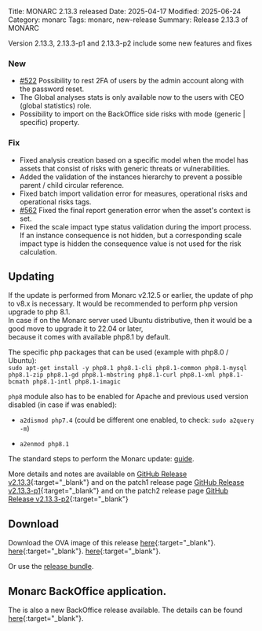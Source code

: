 Title: MONARC 2.13.3 released
Date: 2025-04-17
Modified: 2025-06-24
Category: monarc
Tags: monarc, new-release
Summary: Release 2.13.3 of MONARC

Version 2.13.3, 2.13.3-p1 and 2.13.3-p2 include some new features and fixes

### New

- [#522](https://github.com/monarc-project/MonarcAppFO/issues/522) Possibility to rest 2FA of users by the admin account along with the password reset.
- The Global analyses stats is only available now to the users with CEO (global statistics) role.
- Possibility to import on the BackOffice side risks with mode (generic | specific) property.

### Fix

- Fixed analysis creation based on a specific model when the model has assets that consist of risks with generic threats or vulnerabilities.
- Added the validation of the instances hierarchy to prevent a possible parent / child circular reference.
- Fixed batch import validation error for measures, operational risks and operational risks tags.
- [#562](https://github.com/monarc-project/MonarcAppFO/issues/562) Fixed the final report generation error when the asset's context is set.
- Fixed the scale impact type status validation during the import process. If an instance consequence is not hidden, but a corresponding scale impact type is hidden the consequence value is not used for the risk calculation.


## Updating

If the update is performed from Monarc v2.12.5 or earlier, the update of php to v8.x is necessary.
It would be recommended to perform php version upgrade to php 8.1.  
In case if on the Monarc server used Ubuntu distributive, then it would be a good move to upgrade it to 22.04 or later,    
because it comes with available php8.1 by default.


The specific php packages that can be used (example with php8.0 / Ubuntu):    
`sudo apt-get install -y php8.1 php8.1-cli php8.1-common php8.1-mysql php8.1-zip php8.1-gd php8.1-mbstring php8.1-curl php8.1-xml php8.1-bcmath php8.1-intl php8.1-imagic`


`php8` module also has to be enabled for Apache and previous used version disabled (in case if was enabled):

- `a2dismod php7.4` (could be different one enabled, to check: `sudo a2query -m`)

- `a2enmod php8.1`


The standard steps to perform the Monarc update:
[guide](https://monarc.lu/documentation/technical-guide/#monarc-update).

More details and notes are available on
[GitHub Release v2.13.3](https://github.com/monarc-project/MonarcAppFO/releases/tag/v2.13.3){:target="_blank"}
and on the patch1 release page
[GitHub Release v2.13.3-p1](https://github.com/monarc-project/MonarcAppFO/releases/tag/v2.13.3-p1){:target="_blank"}
and on the patch2 release page
[GitHub Release v2.13.3-p2](https://github.com/monarc-project/MonarcAppFO/releases/tag/v2.13.3-p2){:target="_blank"}

## Download

Download the OVA image of this release
[here](https://vm.monarc.lu/MONARC_v2.13.3-p2@66ea2df/){:target="_blank"}.
[here](https://vm.monarc.lu/MONARC_v2.13.3-p1@a3d7cbc/){:target="_blank"}.
[here](https://vm.monarc.lu/MONARC_v2.13.3@54bb656/){:target="_blank"}.

Or use the [release bundle](https://github.com/monarc-project/MonarcAppFO/releases/download/v2.13.3/MonarcAppFO-v2.13.3.tar.gz).


## Monarc BackOffice application.

The is also a new BackOffice release available. The details can be found [here](https://github.com/monarc-project/MonarcAppBO/releases/tag/v2.13.3){:target="_blank"}.
